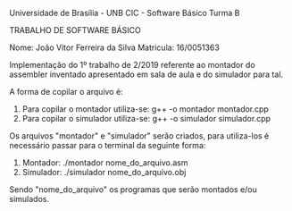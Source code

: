Universidade de Brasília - UNB
CIC - Software Básico
Turma B

TRABALHO DE SOFTWARE BÁSICO

Nome: João Vitor Ferreira da Silva
Matricula: 16/0051363

Implementação do 1º trabalho de 2/2019 referente ao montador do assembler inventado apresentado em sala de aula e do simulador para tal.

A forma de copilar o arquivo é:
1) Para copilar o montador utiliza-se: g++ -o montador montador.cpp
2) Para copilar o simulador utiliza-se: g++ -o simulador simulador.cpp

Os arquivos "montador" e "simulador" serão criados, para utiliza-los é necessário passar para o terminal da seguinte forma:
1) Montador: ./montador nome_do_arquivo.asm
2) Simulador: ./simulador nome_do_arquivo.obj

Sendo "nome_do_arquivo" os programas que serão montados e/ou simulados.
